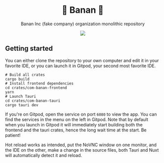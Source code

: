 <div align="center">
<h1>🍌 Banan 🍌</h1>
<p>Banan Inc (fake company) organization monolithic repository</p>
<a href="https://gitpod.io/#https://github.com/how-do-you/banan"><img src="https://img.shields.io/badge/gitpod.io-launch-blue"></a>
</div>

## Getting started

You can either clone the repository to your own computer and edit it in your favorite IDE, or you can launch it in
Gitpod, your second most favorite IDE.

```shell
# Build all crates
cargo build
# Install frontend dependencies
cd crates/com-banan-frontend
yarn
# Launch Tauri
cd crates/com-banan-tauri
cargo tauri dev
```

If you're on Gitpod, open the service on port `6080` to view the app. You can find the services in the menu on the left in
Gitpod. Note that by default when you launch in Gitpod it will immediately start building both the frontend and the
tauri crates, hence the long wait time at the start. Be patient!

Hot reload works as intended, put the NoVNC window on one monitor, and the IDE on the other, make a change in the source
files, both Tauri and Nuxt will automatically detect it and reload.

